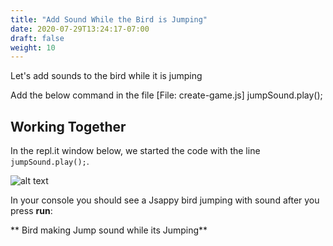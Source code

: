 ```yaml
---
title: "Add Sound While the Bird is Jumping"
date: 2020-07-29T13:24:17-07:00
draft: false
weight: 10
---
```


Let's add sounds to the bird while it is jumping

Add the below command in the file [File: create-game.js]
    jumpSound.play();


## Working Together

In the repl.it window below, we started the code with the line `jumpSound.play();`.

![alt text](../../img/jump_sound.png "image to add sound to the bird")

 In  your console you should see a Jsappy bird  jumping with sound after you press **run**:

** Bird making Jump sound while its Jumping**





